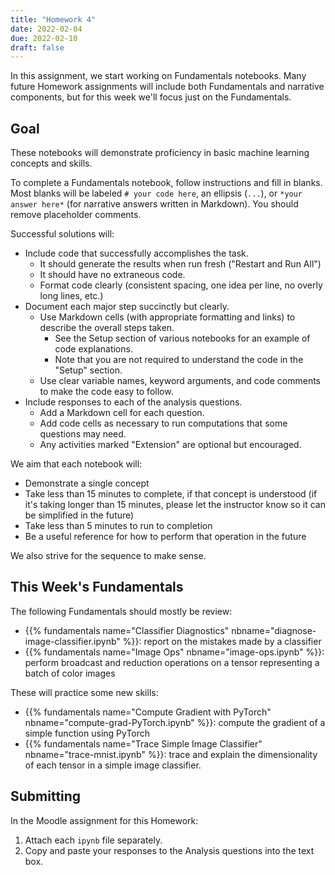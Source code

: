 ```yaml
---
title: "Homework 4"
date: 2022-02-04
due: 2022-02-10
draft: false
---
```


In this assignment, we start working on Fundamentals notebooks. Many future Homework assignments will include both Fundamentals and narrative components, but for this week we'll focus just on the Fundamentals.

## Goal

These notebooks will demonstrate proficiency in basic machine learning concepts and skills.

To complete a Fundamentals notebook, follow instructions and fill in blanks. Most blanks will be labeled `# your code here`, an ellipsis (`...`), or `*your answer here*` (for narrative answers written in Markdown). You should remove placeholder comments.

Successful solutions will:

- Include code that successfully accomplishes the task.
  - It should generate the results when run fresh ("Restart and Run All")
  - It should have no extraneous code.
  - Format code clearly (consistent spacing, one idea per line, no overly long lines, etc.)
- Document each major step succinctly but clearly.
  - Use Markdown cells (with appropriate formatting and links) to describe the overall steps taken.
    - See the Setup section of various notebooks for an example of code explanations.
    - Note that you are not required to understand the code in the "Setup" section.
  - Use clear variable names, keyword arguments, and code comments to make the code easy to follow.
- Include responses to each of the analysis questions.
  - Add a Markdown cell for each question.
  - Add code cells as necessary to run computations that some questions may need.
  - Any activities marked "Extension" are optional but encouraged.

We aim that each notebook will:

- Demonstrate a single concept
- Take less than 15 minutes to complete, if that concept is understood (if it's taking longer than 15 minutes, please let the instructor know so it can be simplified in the future)
- Take less than 5 minutes to run to completion
- Be a useful reference for how to perform that operation in the future

We also strive for the sequence to make sense.

## This Week's Fundamentals

The following Fundamentals should mostly be review:

- {{% fundamentals name="Classifier Diagnostics" nbname="diagnose-image-classifier.ipynb" %}}: report on the mistakes made by a classifier
- {{% fundamentals name="Image Ops" nbname="image-ops.ipynb" %}}: perform broadcast and reduction operations on a tensor representing a batch of color images

These will practice some new skills:

- {{% fundamentals name="Compute Gradient with PyTorch" nbname="compute-grad-PyTorch.ipynb" %}}: compute the gradient of a simple function using PyTorch
- {{% fundamentals name="Trace Simple Image Classifier" nbname="trace-mnist.ipynb" %}}: trace and explain the dimensionality of each tensor in a simple image classifier.

## Submitting

In the Moodle assignment for this Homework:

1. Attach each `ipynb` file separately.
2. Copy and paste your responses to the Analysis questions into the text box.

<!-- New:

- Fit single linear regression using PyTorch -->

<!-- - Repeat Lab 4 but using backprop
  - manual
  - PyTorch's
  - Use MAE instead
- Extend to basis functions -->
